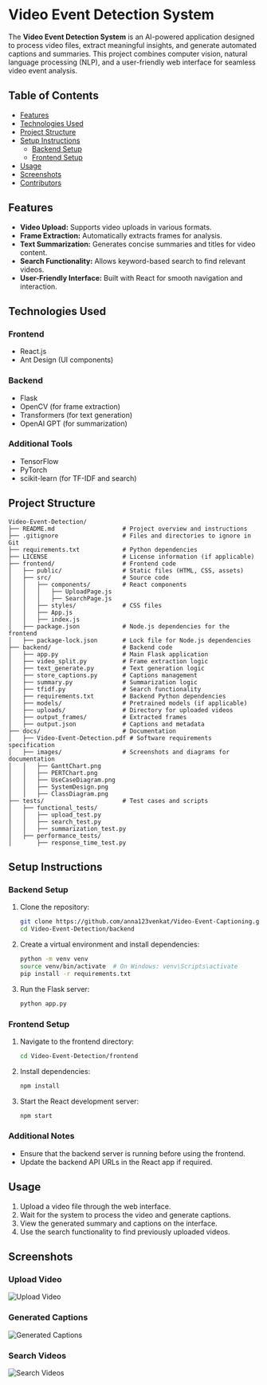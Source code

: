 # Video Event Detection System

The **Video Event Detection System** is an AI-powered application designed to process video files, extract meaningful insights, and generate automated captions and summaries. This project combines computer vision, natural language processing (NLP), and a user-friendly web interface for seamless video event analysis.

## Table of Contents

- [Features](#features)
- [Technologies Used](#technologies-used)
- [Project Structure](#project-structure)
- [Setup Instructions](#setup-instructions)
  - [Backend Setup](#backend-setup)
  - [Frontend Setup](#frontend-setup)
- [Usage](#usage)
- [Screenshots](#screenshots)
- [Contributors](#contributors)

## Features

- **Video Upload:** Supports video uploads in various formats.
- **Frame Extraction:** Automatically extracts frames for analysis.
- **Text Summarization:** Generates concise summaries and titles for video content.
- **Search Functionality:** Allows keyword-based search to find relevant videos.
- **User-Friendly Interface:** Built with React for smooth navigation and interaction.

## Technologies Used

### Frontend
- React.js
- Ant Design (UI components)

### Backend
- Flask
- OpenCV (for frame extraction)
- Transformers (for text generation)
- OpenAI GPT (for summarization)

### Additional Tools
- TensorFlow
- PyTorch
- scikit-learn (for TF-IDF and search)

## Project Structure

```
Video-Event-Detection/
├── README.md                   # Project overview and instructions
├── .gitignore                  # Files and directories to ignore in Git
├── requirements.txt            # Python dependencies
├── LICENSE                     # License information (if applicable)
├── frontend/                   # Frontend code
│   ├── public/                 # Static files (HTML, CSS, assets)
│   ├── src/                    # Source code
│   │   ├── components/         # React components
│   │   │   ├── UploadPage.js
│   │   │   ├── SearchPage.js
│   │   ├── styles/             # CSS files
│   │   ├── App.js
│   │   ├── index.js
│   ├── package.json            # Node.js dependencies for the frontend
│   ├── package-lock.json       # Lock file for Node.js dependencies
├── backend/                    # Backend code
│   ├── app.py                  # Main Flask application
│   ├── video_split.py          # Frame extraction logic
│   ├── text_generate.py        # Text generation logic
│   ├── store_captions.py       # Captions management
│   ├── summary.py              # Summarization logic
│   ├── tfidf.py                # Search functionality
│   ├── requirements.txt        # Backend Python dependencies
│   ├── models/                 # Pretrained models (if applicable)
│   ├── uploads/                # Directory for uploaded videos
│   ├── output_frames/          # Extracted frames
│   ├── output.json             # Captions and metadata
├── docs/                       # Documentation
│   ├── Video-Event-Detection.pdf # Software requirements specification
│   ├── images/                 # Screenshots and diagrams for documentation
│   │   ├── GanttChart.png
│   │   ├── PERTChart.png
│   │   ├── UseCaseDiagram.png
│   │   ├── SystemDesign.png
│   │   ├── ClassDiagram.png
├── tests/                      # Test cases and scripts
│   ├── functional_tests/
│   │   ├── upload_test.py
│   │   ├── search_test.py
│   │   ├── summarization_test.py
│   ├── performance_tests/
│       ├── response_time_test.py
```

## Setup Instructions

### Backend Setup
1. Clone the repository:
   ```bash
   git clone https://github.com/anna123venkat/Video-Event-Captioning.git
   cd Video-Event-Detection/backend
   ```
2. Create a virtual environment and install dependencies:
   ```bash
   python -m venv venv
   source venv/bin/activate  # On Windows: venv\Scripts\activate
   pip install -r requirements.txt
   ```
3. Run the Flask server:
   ```bash
   python app.py
   ```

### Frontend Setup
1. Navigate to the frontend directory:
   ```bash
   cd Video-Event-Detection/frontend
   ```
2. Install dependencies:
   ```bash
   npm install
   ```
3. Start the React development server:
   ```bash
   npm start
   ```

### Additional Notes
- Ensure that the backend server is running before using the frontend.
- Update the backend API URLs in the React app if required.

## Usage

1. Upload a video file through the web interface.
2. Wait for the system to process the video and generate captions.
3. View the generated summary and captions on the interface.
4. Use the search functionality to find previously uploaded videos.

## Screenshots

### Upload Video
![Upload Video](docs/images/upload_video.png)

### Generated Captions
![Generated Captions](docs/images/generated_captions.png)

### Search Videos
![Search Videos](docs/images/search_videos.png)
